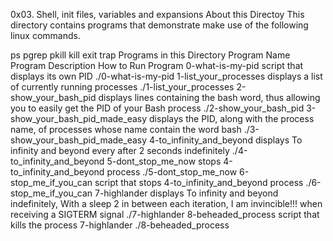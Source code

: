 0x03. Shell, init files, variables and expansions
About this Directoy
This directory contains programs that demonstrate make use of the following linux commands.

ps
pgrep
pkill
kill
exit
trap
Programs in this Directory
Program Name	Program Description	How to Run Program
0-what-is-my-pid	script that displays its own PID	./0-what-is-my-pid
1-list_your_processes	displays a list of currently running processes	./1-list_your_processes
2-show_your_bash_pid	displays lines containing the bash word, thus allowing you to easily get the PID of your Bash process	./2-show_your_bash_pid
3-show_your_bash_pid_made_easy	displays the PID, along with the process name, of processes whose name contain the word bash	./3-show_your_bash_pid_made_easy
4-to_infinity_and_beyond	displays To infinity and beyond every after 2 seconds indefinitely	./4-to_infinity_and_beyond
5-dont_stop_me_now	stops 4-to_infinity_and_beyond process	./5-dont_stop_me_now
6-stop_me_if_you_can	script that stops 4-to_infinity_and_beyond process	./6-stop_me_if_you_can
7-highlander	displays To infinity and beyond indefinitely, With a sleep 2 in between each iteration, I am invincible!!! when receiving a SIGTERM signal	./7-highlander
8-beheaded_process	script that kills the process 7-highlander	./8-beheaded_process
